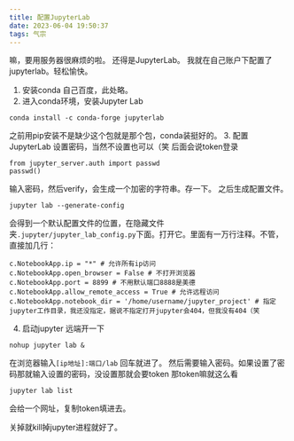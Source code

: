 ```yaml
---
title: 配置JupyterLab
date: 2023-06-04 19:50:37
tags: 气宗
---
```

<!--more-->

嘛，要用服务器很麻烦的啦。
还得是JupyterLab。
我就在自己账户下配置了jupyterlab。轻松愉快。
1. 安装conda
自己百度，此处略。
2. 进入conda环境，安装Jupyter Lab
```
conda install -c conda-forge jupyterlab
```
之前用pip安装不是缺少这个包就是那个包，conda装挺好的。
3. 配置JupyterLab
设置密码，当然不设置也可以（笑
后面会说token登录
```
from jupyter_server.auth import passwd
passwd()
```
输入密码，然后verify，会生成一个加密的字符串。存一下。
之后生成配置文件。
```
jupyter lab --generate-config
```
会得到一个默认配置文件的位置，在隐藏文件夹`.jupyter/jupyter_lab_config.py`下面。打开它。里面有一万行注释。不管，直接加几行：
```
c.NotebookApp.ip = "*" # 允许所有ip访问
c.NotebookApp.open_browser = False # 不打开浏览器
c.NotebookApp.port = 8899 # 不用默认端口8888是美德
c.NotebookApp.allow_remote_access = True # 允许远程访问
c.NotebookApp.notebook_dir = '/home/username/jupyter_project' # 指定jupyter工作目录，我还没指定，据说不指定打开jupyter会404，但我没有404（笑
```
4. 启动jupyter
远端开一下
```
nohup jupyter lab &
```
在浏览器输入`[ip地址]:端口/lab`
回车就进了。
然后需要输入密码。如果设置了密码那就输入设置的密码，没设置那就会要token
那token嘛就这么看
```
jupyter lab list
```
会给一个网址，复制token填进去。

关掉就kill掉jupyter进程就好了。

